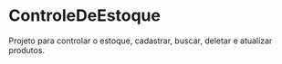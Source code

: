 # ControleDeEstoque
Projeto para controlar o estoque, cadastrar, buscar, deletar e atualizar produtos.
